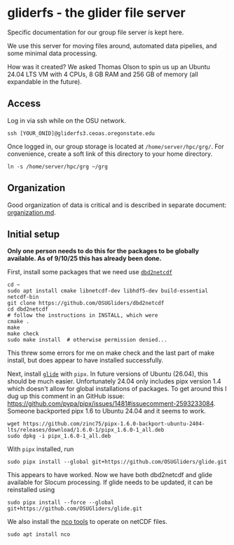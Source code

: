 # gliderfs - the glider file server

Specific documentation for our group file server is kept here. 

We use this server for moving files around, automated data pipelies, and some minimal data processing.

How was it created? We asked Thomas Olson to spin us up an Ubuntu 24.04 LTS VM with 4 CPUs, 8 GB RAM and 256 GB of memory (all expandable in the future).

## Access

Log in via ssh while on the OSU network.

```
ssh [YOUR_ONID]@gliderfs3.ceoas.oregonstate.edu
```

Once logged in, our group storage is located at `/home/server/hpc/grg/`. For convenience, create a soft link of this directory to your home directory.

```
ln -s /home/server/hpc/grg ~/grg
```

## Organization

Good organization of data is critical and is described in separate document: [organization.md](organization.md).

## Initial setup

**Only one person needs to do this for the packages to be globally available. As of 9/10/25 this has already been done.**

First, install some packages that we need use [`dbd2netcdf`](https://github.com/OSUGliders/dbd2netcdf)

```
cd ~
sudo apt install cmake libnetcdf-dev libhdf5-dev build-essential netcdf-bin
git clone https://github.com/OSUGliders/dbd2netcdf
cd dbd2netcdf
# follow the instructions in INSTALL, which were
cmake .
make
make check
sudo make install  # otherwise permission denied... 
```

This threw some errors for me on make check and the last part of make install, but does appear to have installed successfully. 

Next, install [`glide`](https://github.com/OSUGliders/glide) with `pipx`. In future versions of Ubuntu (26.04), this should be much easier. Unfortunately 24.04 only includes pipx version 1.4 which doesn't allow for global installations of packages. To get around this I dug up this comment in an GitHub issue: https://github.com/pypa/pipx/issues/1481#issuecomment-2593233084. Someone backported pipx 1.6 to Ubuntu 24.04 and it seems to work.

```
wget https://github.com/zinc75/pipx-1.6.0-backport-ubuntu-2404-lts/releases/download/1.6.0-1/pipx_1.6.0-1_all.deb
sudo dpkg -i pipx_1.6.0-1_all.deb
```

With `pipx` installed, run

```
sudo pipx install --global git+https://github.com/OSUGliders/glide.git
```

This appears to have worked. Now we have both dbd2netcdf and glide available for Slocum processing. If glide needs to be updated, it can be reinstalled using

```
sudo pipx install --force --global git+https://github.com/OSUGliders/glide.git
```

We also install the [nco tools](https://nco.sourceforge.net/) to operate on netCDF files.

```
sudo apt install nco
```



